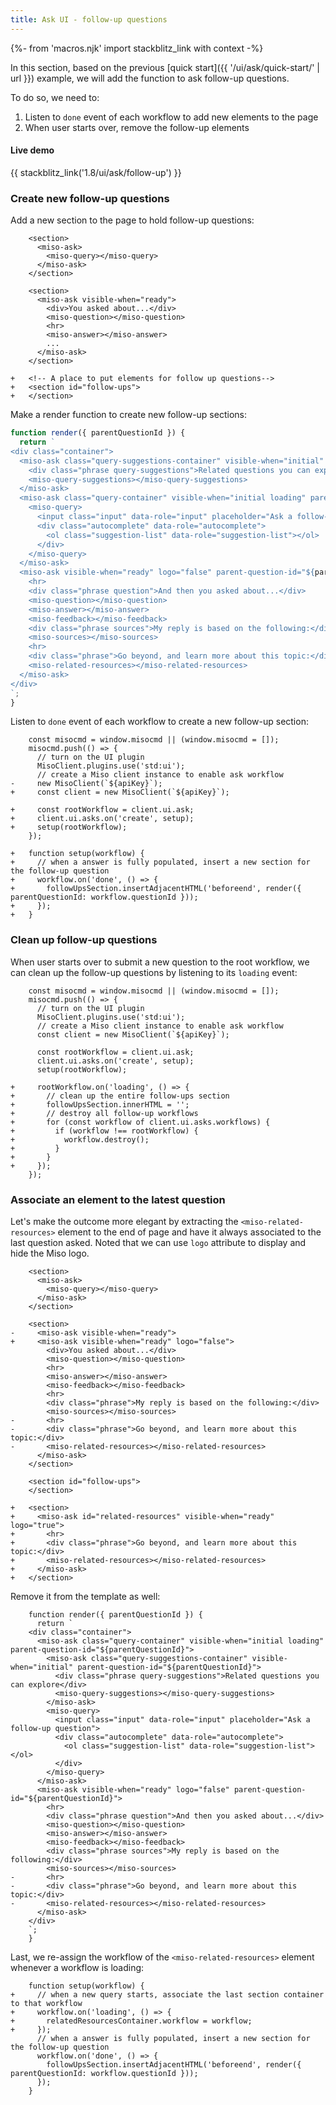 ```yaml
---
title: Ask UI - follow-up questions
---
```


{%- from 'macros.njk' import stackblitz_link with context -%}

In this section, based on the previous [quick start]({{ '/ui/ask/quick-start/' | url }}) example, we will add the function to ask follow-up questions.

To do so, we need to:

1. Listen to `done` event of each workflow to add new elements to the page
2. When user starts over, remove the follow-up elements

#### Live demo

{{ stackblitz_link('1.8/ui/ask/follow-up') }}

### Create new follow-up questions

Add a new section to the page to hold follow-up questions:

```diff-html
    <section>
      <miso-ask>
        <miso-query></miso-query>
      </miso-ask>
    </section>

    <section>
      <miso-ask visible-when="ready">
        <div>You asked about...</div>
        <miso-question></miso-question>
        <hr>
        <miso-answer></miso-answer>
        ...
      </miso-ask>
    </section>

+   <!-- A place to put elements for follow up questions-->
+   <section id="follow-ups">
+   </section>
```

Make a render function to create new follow-up sections:

```js
function render({ parentQuestionId }) {
  return `
<div class="container">
  <miso-ask class="query-suggestions-container" visible-when="initial" parent-question-id="${parentQuestionId}">
    <div class="phrase query-suggestions">Related questions you can explore</div>
    <miso-query-suggestions></miso-query-suggestions>
  </miso-ask>
  <miso-ask class="query-container" visible-when="initial loading" parent-question-id="${parentQuestionId}">
    <miso-query>
      <input class="input" data-role="input" placeholder="Ask a follow-up question">
      <div class="autocomplete" data-role="autocomplete">
        <ol class="suggestion-list" data-role="suggestion-list"></ol>
      </div>
    </miso-query>
  </miso-ask>
  <miso-ask visible-when="ready" logo="false" parent-question-id="${parentQuestionId}">
    <hr>
    <div class="phrase question">And then you asked about...</div>
    <miso-question></miso-question>
    <miso-answer></miso-answer>
    <miso-feedback></miso-feedback>
    <div class="phrase sources">My reply is based on the following:</div>
    <miso-sources></miso-sources>
    <hr>
    <div class="phrase">Go beyond, and learn more about this topic:</div>
    <miso-related-resources></miso-related-resources>
  </miso-ask>
</div>
`;
}
```

Listen to `done` event of each workflow to create a new follow-up section:

```diff-js
    const misocmd = window.misocmd || (window.misocmd = []);
    misocmd.push(() => {
      // turn on the UI plugin
      MisoClient.plugins.use('std:ui');
      // create a Miso client instance to enable ask workflow
-     new MisoClient(`${apiKey}`);
+     const client = new MisoClient(`${apiKey}`);

+     const rootWorkflow = client.ui.ask;
+     client.ui.asks.on('create', setup);
+     setup(rootWorkflow);
    });

+   function setup(workflow) {
+     // when a answer is fully populated, insert a new section for the follow-up question
+     workflow.on('done', () => {
+       followUpsSection.insertAdjacentHTML('beforeend', render({ parentQuestionId: workflow.questionId }));
+     });
+   }
```

### Clean up follow-up questions

When user starts over to submit a new question to the root workflow, we can clean up the follow-up questions by listening to its `loading` event:

```diff-js
    const misocmd = window.misocmd || (window.misocmd = []);
    misocmd.push(() => {
      // turn on the UI plugin
      MisoClient.plugins.use('std:ui');
      // create a Miso client instance to enable ask workflow
      const client = new MisoClient(`${apiKey}`);

      const rootWorkflow = client.ui.ask;
      client.ui.asks.on('create', setup);
      setup(rootWorkflow);

+     rootWorkflow.on('loading', () => {
+       // clean up the entire follow-ups section
+       followUpsSection.innerHTML = '';
+       // destroy all follow-up workflows
+       for (const workflow of client.ui.asks.workflows) {
+         if (workflow !== rootWorkflow) {
+           workflow.destroy();
+         }
+       }
+     });
    });
```

### Associate an element to the latest question

Let's make the outcome more elegant by extracting the `<miso-related-resources>` element to the end of page and have it always associated to the last question asked. Noted that we can use `logo` attribute to display and hide the Miso logo.

```diff-html
    <section>
      <miso-ask>
        <miso-query></miso-query>
      </miso-ask>
    </section>

    <section>
-     <miso-ask visible-when="ready">
+     <miso-ask visible-when="ready" logo="false">
        <div>You asked about...</div>
        <miso-question></miso-question>
        <hr>
        <miso-answer></miso-answer>
        <miso-feedback></miso-feedback>
        <hr>
        <div class="phrase">My reply is based on the following:</div>
        <miso-sources></miso-sources>
-       <hr>
-       <div class="phrase">Go beyond, and learn more about this topic:</div>
-       <miso-related-resources></miso-related-resources>
      </miso-ask>
    </section>

    <section id="follow-ups">
    </section>

+   <section>
+     <miso-ask id="related-resources" visible-when="ready" logo="true">
+       <hr>
+       <div class="phrase">Go beyond, and learn more about this topic:</div>
+       <miso-related-resources></miso-related-resources>
+     </miso-ask>
+   </section>
```

Remove it from the template as well:

```diff-js
    function render({ parentQuestionId }) {
      return `
    <div class="container">
      <miso-ask class="query-container" visible-when="initial loading" parent-question-id="${parentQuestionId}">
        <miso-ask class="query-suggestions-container" visible-when="initial" parent-question-id="${parentQuestionId}">
          <div class="phrase query-suggestions">Related questions you can explore</div>
          <miso-query-suggestions></miso-query-suggestions>
        </miso-ask>
        <miso-query>
          <input class="input" data-role="input" placeholder="Ask a follow-up question">
          <div class="autocomplete" data-role="autocomplete">
            <ol class="suggestion-list" data-role="suggestion-list"></ol>
          </div>
        </miso-query>
      </miso-ask>
      <miso-ask visible-when="ready" logo="false" parent-question-id="${parentQuestionId}">
        <hr>
        <div class="phrase question">And then you asked about...</div>
        <miso-question></miso-question>
        <miso-answer></miso-answer>
        <miso-feedback></miso-feedback>
        <div class="phrase sources">My reply is based on the following:</div>
        <miso-sources></miso-sources>
-       <hr>
-       <div class="phrase">Go beyond, and learn more about this topic:</div>
-       <miso-related-resources></miso-related-resources>
      </miso-ask>
    </div>
    `;
    }
```

Last, we re-assign the workflow of the `<miso-related-resources>` element whenever a workflow is loading:

```diff-js
    function setup(workflow) {
+     // when a new query starts, associate the last section container to that workflow
+     workflow.on('loading', () => {
+       relatedResourcesContainer.workflow = workflow;
+     });
      // when a answer is fully populated, insert a new section for the follow-up question
      workflow.on('done', () => {
        followUpsSection.insertAdjacentHTML('beforeend', render({ parentQuestionId: workflow.questionId }));
      });
    }
```
